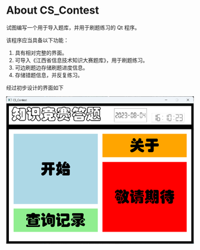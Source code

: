 # About CS_Contest
试图编写一个用于导入题库，并用于刷题练习的 Qt 程序。

该程序应当具备以下功能：
1. 具有相对完整的界面。
2. 可导入《江西省信息技术知识大赛题库》，用于刷题练习。
3. 可边刷题边存储刷题进度信息。
4. 存储错题信息，并反复练习。

经过初步设计的界面如下

![](image\main_window.png)